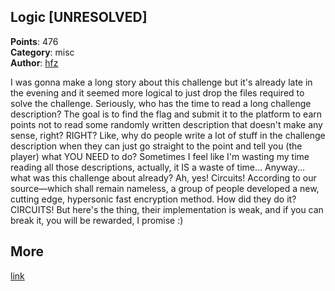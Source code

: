 ## Logic [UNRESOLVED]
**Points**: 476  
**Category**: misc  
**Author**: [hfz](https://github.com/hfz1337)

I was gonna make a long story about this challenge but it's already late in the evening and it seemed more logical to just drop the files required to solve the challenge. Seriously, who has the time to read a long challenge description? The goal is to find the flag and submit it to the platform to earn points not to read some randomly written description that doesn't make any sense, right? RIGHT? Like, why do people write a lot of stuff in the challenge description when they can just go straight to the point and tell you (the player) what YOU NEED to do? Sometimes I feel like I'm wasting my time reading all those descriptions, actually, it IS a waste of time... Anyway... what was this challenge about already? Ah, yes! Circuits! According to our source—which shall remain nameless, a group of people developed a new, cutting edge, hypersonic fast encryption method. How did they do it? CIRCUITS! But here's the thing, their implementation is weak, and if you can break it, you will be rewarded, I promise :)

## More
[link](https://ctf2022.unitedctf.ca/challenges#Logic-55)

